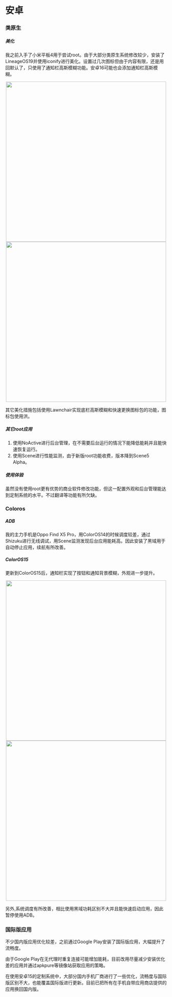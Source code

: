 # 安卓

### 类原生

##### 美化

我之前入手了小米平板4用于尝试root。由于大部分类原生系统修改较少，安装了LineageOS19并使用iconify进行美化。设置过几次图标但由于内容有限，还是用回默认了，只使用了通知栏高斯模糊功能。安卓16可能也会添加通知栏高斯模糊。

<center class="half">
    <img src="https://github.com/Willian7004/Willian7004.github.io/blob/main/files/pinned/iconify1.jpeg?raw=true" width="500"/><img src="https://github.com/Willian7004/Willian7004.github.io/blob/main/files/pinned/iconify2.jpeg?raw=true" width="500"/>
</center>

其它美化措施包括使用Lawnchair实现底栏高斯模糊和快速更换图标包的功能，图标包使用洪。

##### 其它root应用
1. 使用NoActive进行后台管理，在不需要后台运行的情况下能降低能耗并且能快速恢复运行。
2. 使用Scene进行性能监测，由于新版root功能收费，版本降到Scene5 Alpha。

##### 使用体验

虽然没有使用root更有优势的商业软件修改功能，但这一配置外观和后台管理能达到定制系统的水平。不过翻译等功能有所欠缺。

### Coloros

##### ADB

我的主力手机是Oppo Find X5 Pro，用ColorOS14的时候调度较差，通过Shizuku进行无线调试，用Scene监测发现后台应用能耗高。因此安装了黑域用于自动停止应用，续航有所改善。

##### ColorOS15

更新到ColorOS15后，通知栏实现了按钮和通知背景模糊，外观进一步提升。

<center class="half">
    <img src="https://github.com/Willian7004/Willian7004.github.io/blob/main/files/pinned/coloros1.jpeg?raw=true" width="500"/><img src="https://github.com/Willian7004/Willian7004.github.io/blob/main/files/pinned/coloros2.jpeg?raw=true" width="500"/>
</center>

另外,系统调度有所改善，相比使用黑域功耗区别不大并且能快速启动应用，因此暂停使用ADB。

### 国际版应用

不少国内版应用优化较差，之前通过Google Play安装了国际版应用，大幅提升了流畅度。

由于Google Play在无代理时重复连接可能增加能耗，目前改用尽量减少安装优化差的应用并通过apkpure等镜像站获取应用的策略。

在使用安卓15的定制系统中，大部分国内手机厂商进行了一些优化，流畅度与国际版区别不大，也能覆盖国际版进行更新。目前已把所有在手机自带应用商店提供的应用换回国内版。